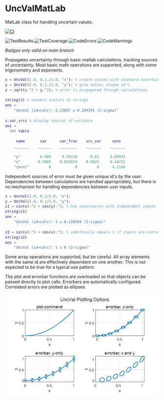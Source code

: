 # UncValMatLab
MatLab class for handling uncertain values.

[![CI](https://github.com/btmy87/UncValMatLab/actions/workflows/ci.yml/badge.svg?branch=main)](https://github.com/btmy87/UncValMatLab/actions/workflows/ci.yml)

![TestResults](https://gist.githubusercontent.com/btmy87/abf84875ed00c29442dd86871ea752f8/raw/badge_uncval_test.svg)
![TestCoverage](https://gist.githubusercontent.com/btmy87/0352238dc7d3d89e52a6e67fda5a6578/raw/badge_uncval_coverage.svg)
![CodeErrors](https://gist.githubusercontent.com/btmy87/6faaf3d1487412ceff1c816380a60031/raw/badge_uncval_errors.svg)
![CodeWarnings](https://gist.githubusercontent.com/btmy87/b8e188a9982a89f4e878db8c75286270/raw/badge_uncval_warnings.svg)

_Badges only valid on main branch_ 

Propagates uncertainty through basic matlab calculations, tracking sources
of uncertainty.  Most basic math operations are supported, along with some 
trigonometry and exponents.

```Matlab
x = UncVal(1.0, 0.1./2.0, "x"); % create values with standard uncertaities
y = UncVal(2.0, 0.2./2.0, "y"); % give values unique id's
z = sqrt(x.^2 + y.^2); % error is propagated through calculations

string(z) % convert scalars to strings
ans = 
    "UncVal (id=calc): 2.23607 ± 0.184391 (2-sigma)"

z.var_srcs % display sources of variance
ans = 
  3×5 table

     name       var      var_frac    src_var     sens  
    _______    ______    ________    _______    _______

    "y"         0.008     0.94118      0.01     0.89443
    "x"        0.0005    0.058824    0.0025     0.44721
    "const"         0           0         0      4.2188
```

Independent sources of error must be given unique id's by the user.
Dependencies between calculations are handled appropriately, but there is 
no mechanism for handling dependencies between user inputs.
```Matlab
x = UncVal(1.0, 0.1/2.0, "x");
y = UncVal(1.0, 0.1/2.0, "y");
z1 = sin(x).^2 + cos(y).^2; % has uncertainty with independent inputs
string(z1)
ans = 
    "UncVal (id=calc): 1 ± 0.128594 (2-sigma)"

z2 = sin(x).^2 + cos(x).^2; % identically equals 1 if inputs are correlated
string(z2)
ans = 
    "UncVal (id=calc): 1 ± 0 (2-sigma)"
```

Some array operations are supported, but be careful.  All array elements
with the same id are effectively dependent on one another.  This is not
expected to be true for a typical use pattern.

The plot and errorbar functions are overloaded so that objects can be 
passed directly to plot calls.  Errorbars are automatically configured.
Correlated errors are plotted as ellipses.

<picture>
  <source media="(prefers-color-scheme: dark)" srcset="dark.png">
  <source media="(prefers-color-scheme: light)" srcset="light.png">
  <img alt="Example plot with error bars." src="light.png">
</picture>
